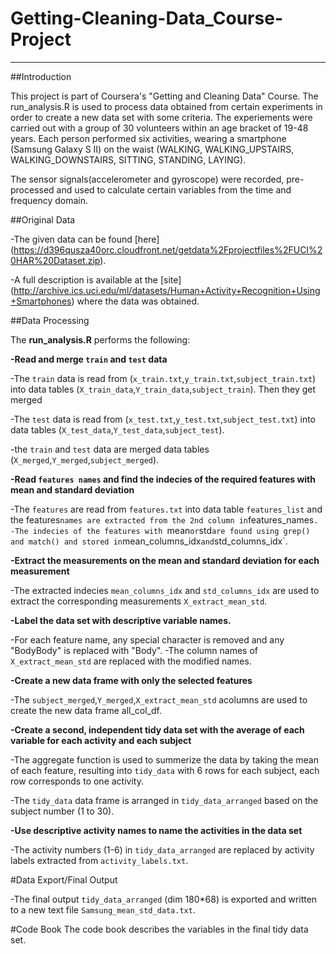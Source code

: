 # Getting-Cleaning-Data_Course-Project
-------------
##Introduction

This project is part of Coursera's "Getting and Cleaning Data" Course. The run_analysis.R is used to process data obtained from certain experiments in order to create a new data set with some criteria. The experiements were carried out with a group of 30 volunteers within an age bracket of 19-48 years. Each person performed six activities, wearing a smartphone (Samsung Galaxy S II) on the waist (WALKING, WALKING_UPSTAIRS, WALKING_DOWNSTAIRS, SITTING, STANDING, LAYING).

The sensor signals(accelerometer and gyroscope) were recorded, pre-processed and used to calculate certain variables from the time and frequency domain.


##Original Data

-The given data can be found [here] (https://d396qusza40orc.cloudfront.net/getdata%2Fprojectfiles%2FUCI%20HAR%20Dataset.zip).

-A full description is available at the [site] (http://archive.ics.uci.edu/ml/datasets/Human+Activity+Recognition+Using+Smartphones) where the data was obtained.


##Data Processing 

The **run_analysis.R** performs the following:

**-Read and merge `train` and `test` data**

-The `train` data is read from (`x_train.txt`,`y_train.txt`,`subject_train.txt`) into data tables (`X_train_data`,`Y_train_data`,`subject_train`). Then they get merged 

-The `test` data is read from (`x_test.txt`,`y_test.txt`,`subject_test.txt`) into data tables (`X_test_data`,`Y_test_data`,`subject_test`). 

-the `train` and `test` data are merged data tables (`X_merged`,`Y_merged`,`subject_merged`).

**-Read `features names` and find the indecies of the required features with mean and standard deviation**

-The `features` are read from `features.txt` into data table `features_list` and the features` names are extracted from the 2nd column in `features_names`.
-The indecies of the features with `mean` or `std` are found using grep() and match() and stored in `mean_columns_idx` and `std_columns_idx`.

**-Extract the measurements on the mean and standard deviation for each measurement**

-The extracted indecies `mean_columns_idx` and `std_columns_idx` are used to extract the corresponding measurements `X_extract_mean_std`.

**-Label the data set with descriptive variable names.**

-For each feature name, any special character is removed and any "BodyBody" is replaced with "Body".
-The column names of `X_extract_mean_std` are replaced with the modified names.

**-Create a new data frame with only the selected features**

-The `subject_merged`,`Y_merged`,`X_extract_mean_std` acolumns are used to create the new data frame all_col_df.

**-Create a second, independent tidy data set with the average of each variable for each activity and each subject**

-The aggregate function is used to summerize the data by taking the mean of each feature, resulting into `tidy_data` with 6 rows for each subject, each row corresponds to one activity.

-The `tidy_data` data frame is arranged in `tidy_data_arranged` based on the subject number (1 to 30).

**-Use descriptive activity names to name the activities in the data set**

-The activity numbers (1-6) in `tidy_data_arranged` are replaced by  activity labels extracted from  `activity_labels.txt`.

#Data Export/Final Output

-The final output `tidy_data_arranged` (dim 180*68) is exported and written to a new text file `Samsung_mean_std_data.txt`.

#Code Book
The code book describes the variables in the final tidy data set.


 
